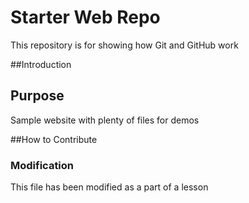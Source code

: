 # Starter Web Repo

This repository is for showing how Git and GitHub work

##Introduction

## Purpose

Sample website with plenty of files for demos

##How to Contribute

### Modification
This file has been modified as a part of a lesson